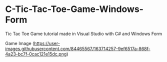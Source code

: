 # C-Tic-Tac-Toe-Game-Windows-Form


Tic Tac Toe Game tutorial made in Visual Studio with C# and Windows Form

Game Image
(https://user-images.githubusercontent.com/84465567/163714257-9ef6517a-868f-4a23-bc7f-0cac121e15dc.png)


